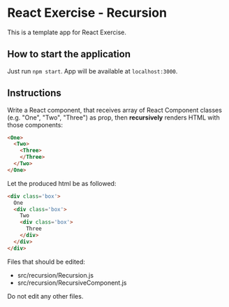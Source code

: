 # React Exercise - Recursion
This is a template app for React Exercise.

## How to start the application
Just run `npm start`. App will be available at `localhost:3000`.

## Instructions
Write a React component, that receives array of React Component classes (e.g. "One", "Two", "Three") as prop, then **recursively** renders HTML with those components:
```html
<One>
  <Two>
    <Three>
    </Three>
  </Two>
</One>
```

Let the produced html be as followed:

```html
<div class='box'>
  One
  <div class='box'>
    Two
    <div class='box'>
      Three
    </div>
  </div>
</div>
```

Files that should be edited:
- src/recursion/Recursion.js
- src/recursion/RecursiveComponent.js

Do not edit any other files.
